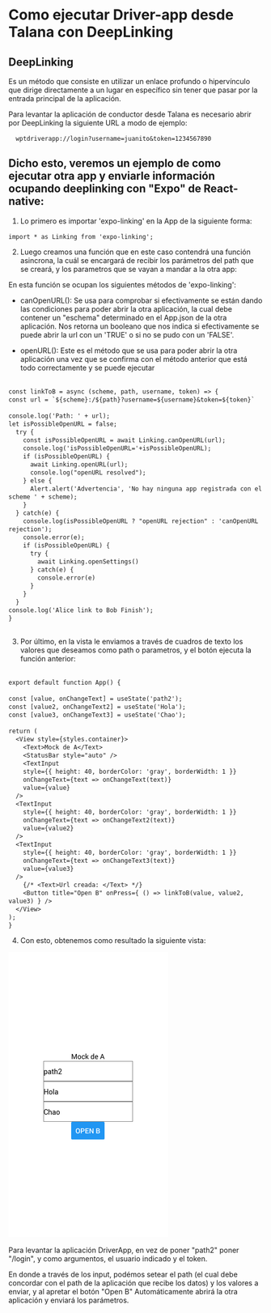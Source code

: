 # Como ejecutar Driver-app desde Talana con DeepLinking

## DeepLinking

  Es un método que consiste en utilizar un enlace profundo o hipervínculo que dirige directamente a un lugar en específico sin tener que pasar por la entrada principal de la aplicación.
  
  Para levantar la aplicación de conductor desde Talana es necesario abrir por DeepLinking la siguiente URL a modo de ejemplo: 
  
      wptdriverapp://login?username=juanito&token=1234567890


## Dicho esto, veremos un ejemplo de como ejecutar otra app y enviarle información ocupando deeplinking con "Expo" de React-native:

  1. Lo primero es importar 'expo-linking' en la App de la siguiente forma:
  
    import * as Linking from 'expo-linking';
    
  2. Luego creamos una función que en este caso contendrá una función asincrona, la cuál se encargará  de recibir los parámetros del path que se creará, y los parametros que se vayan a mandar a la otra app:

  En esta función se ocupan los siguientes métodos de 'expo-linking':

  - canOpenURL(): Se usa para comprobar si efectivamente se están dando las condiciones para poder abrir la otra aplicación,
  la cual debe contener un "eschema" determinado en el App.json de la otra aplicación.
  Nos retorna un booleano que nos indica si efectivamente se puede abrir la url con un 'TRUE' o si no se pudo con un 'FALSE'.

  - openURL(): Este es el método que se usa para poder abrir la otra aplicación una vez que se confirma con el método anterior que está todo correctamente y se puede ejecutar

  
  ~~~
  
  const linkToB = async (scheme, path, username, token) => {
  const url = `${scheme}:/${path}?username=${username}&token=${token}`

  console.log('Path: ' + url);
  let isPossibleOpenURL = false;
    try {
      const isPossibleOpenURL = await Linking.canOpenURL(url);
      console.log('isPossibleOpenURL='+isPossibleOpenURL);
      if (isPossibleOpenURL) {
        await Linking.openURL(url);
        console.log("openURL resolved");
      } else {
        Alert.alert('Advertencia', 'No hay ninguna app registrada con el scheme ' + scheme);
      }
    } catch(e) {
      console.log(isPossibleOpenURL ? "openURL rejection" : 'canOpenURL rejection');
      console.error(e);
      if (isPossibleOpenURL) {
        try {
          await Linking.openSettings()
        } catch(e) {
          console.error(e)
        }
      }
    }
  console.log('Alice link to Bob Finish');
  }

  
  ~~~
  
  3. Por último, en la vista le enviamos a través de cuadros de texto los valores que deseamos como path o parametros, y el botón ejecuta la función anterior:
  
  ~~~
  
  export default function App() {

  const [value, onChangeText] = useState('path2');
  const [value2, onChangeText2] = useState('Hola');
  const [value3, onChangeText3] = useState('Chao');

  return (
    <View style={styles.container}>
      <Text>Mock de A</Text>
      <StatusBar style="auto" />
      <TextInput
      style={{ height: 40, borderColor: 'gray', borderWidth: 1 }}
      onChangeText={text => onChangeText(text)}
      value={value}
    />
    <TextInput
      style={{ height: 40, borderColor: 'gray', borderWidth: 1 }}
      onChangeText={text => onChangeText2(text)}
      value={value2}
    />
    <TextInput
      style={{ height: 40, borderColor: 'gray', borderWidth: 1 }}
      onChangeText={text => onChangeText3(text)}
      value={value3}
    />
      {/* <Text>Url creada: </Text> */}
      <Button title="Open B" onPress={ () => linkToB(value, value2, value3) } />
    </View>
  );
}
  
  ~~~


  4. Con esto, obtenemos como resultado la siguiente vista:
  
  ![Ejemplo 1:](https://github.com/JorgeArancibia4869/Instructivo/blob/main/ejemplo1.png)

  Para levantar la aplicación DriverApp, en vez de poner "path2" poner "/login", y como argumentos, el usuario indicado y el token.
  
  En donde a través de los input, podémos setear el path (el cual debe concordar con el path de la aplicación que recibe los datos) y los valores a enviar, y al apretar el botón "Open B" Automáticamente abrirá la otra aplicación y enviará los parámetros.
